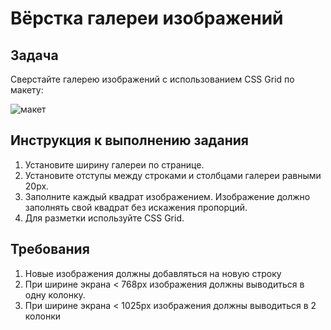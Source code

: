 # Вёрстка галереи изображений

## Задача

Сверстайте галерею изображений с использованием CSS Grid по макету:

![макет](https://github.com/netology-code/mq-homeworks/blob/mq-63/css-grid/gallery/css-grid-gallery-layout.jpg)

## Инструкция к выполнению задания

1. Установите ширину галереи по странице.
2. Установите отступы между строками и столбцами галереи равными 20px.
3. Заполните каждый квадрат изображением. Изображение должно заполнять свой квадрат без искажения пропорций.
4. Для разметки используйте CSS Grid.

## Требования

1. Новые изображения должны добавляться на новую строку
2. При ширине экрана < 768px изображения должны выводиться в одну колонку.
3. При ширине экрана < 1025px изображения должны выводиться в 2 колонки

